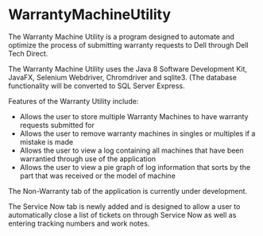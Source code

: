 # WarrantyMachineUtility

The Warranty Machine Utility is a program designed to automate and optimize the process of submitting warranty requests to Dell through Dell Tech Direct. 

The Warranty Machine Utility uses the Java 8 Software Development Kit, JavaFX, Selenium Webdriver, Chromdriver and sqlite3. (The database functionality will be converted to SQL Server Express. 

Features of the Warranty Utility include:
  - Allows the user to store multiple Warranty Machines to have warranty requests submitted for
  - Allows the user to remove warranty machines in singles or multiples if a mistake is made
  - Allows the user to view a log containing all machines that have been warrantied through use of the application
  - Allows the user to view a pie graph of log information that sorts by the part that was received or the model of machine

The Non-Warranty tab of the application is currently under development. 

The Service Now tab is newly added and is designed to allow a user to automatically close a list of tickets on through Service Now as well as entering tracking numbers and work notes. 


